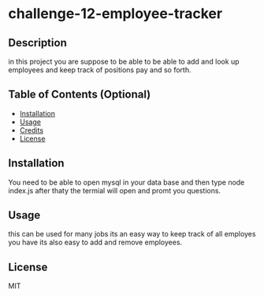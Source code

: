 # challenge-12-employee-tracker

## Description
in this project you are suppose to be able to be able to add and look up employees and keep track of positions pay and so forth.

## Table of Contents (Optional)



- [Installation](#installation)
- [Usage](#usage)
- [Credits](#credits)
- [License](#license)

## Installation

You need to be able to open mysql in your data base and then type node index.js after thaty the termial will open and promt you questions.
## Usage

this can be used for many jobs its an easy way to keep track of all employes you have its also easy to add and remove employees.



## License

MIT